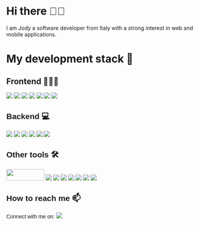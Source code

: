 <link rel="stylesheet" href="https://fonts.googleapis.com/css2?family=Roboto:wght@400;700&display=swap">

<h1 style="font-size: "30px";">Hi there <span style="font-family: 'Montserrat', sans-serif;;">👋🏻</span></h1>

I am Jody
a software developer from Italy with a strong interest in
web and mobile applications.

<h1 style="font-size: "20px";">My development stack 🚀 </h1>

## Frontend 👨🏻‍💻

<div style="font-family: 'Montserrat', sans-serif;">
<p align="left">
    <img src="https://img.shields.io/badge/HTML5-E34F26?style=for-the-badge&logo=html5&logoColor=white" />
    <img src="https://img.shields.io/badge/CSS3-1572B6?style=for-the-badge&logo=css3&logoColor=white" />
    <img src="https://img.shields.io/badge/JavaScript-F7DF1E?style=for-the-badge&logo=javascript&logoColor=black" />
    <img src="https://img.shields.io/badge/TypeScript-007ACC?style=for-the-badge&logo=typescript&logoColor=white" />
    <img src="https://img.shields.io/badge/React-01ADD8?style=for-the-badge&logo=react&logoColor=white" />
    <img src="https://img.shields.io/badge/React_Native-20232A?style=for-the-badge&logo=react&logoColor=61DAFB" />
    <img src="https://img.shields.io/badge/Vue.js-35495E?style=for-the-badge&logo=vuedotjs&logoColor=4FC08D" />
</p>

## Backend 💻

<p align="left">
    <img src="https://img.shields.io/badge/PHP-777BB4?style=for-the-badge&logo=php&logoColor=white" />
    <img src="https://img.shields.io/badge/Laravel-FF2D20?style=for-the-badge&logo=laravel&logoColor=white" />
    <img src="https://img.shields.io/badge/MySQL-00000F?style=for-the-badge&logo=mysql&logoColor=white" />
    <img src="https://img.shields.io/badge/Node.js-43853D?style=for-the-badge&logo=node.js&logoColor=white" />
    <img src="https://shields.io/badge/supabase-black?logo=supabase&style=for-the-badge" />
    <img src="https://img.shields.io/badge/firebase-ffca28?style=for-the-badge&logo=firebase&logoColor=black" />
</p>

## Other tools 🛠️

<p align="left">
    <img src="https://img.shields.io/badge/-Redux-black?style=flat-square&logo=redux" style="width:100px; height:30px;" />
    <img src="https://img.shields.io/badge/Three.js-000000?style=for-the-badge&logo=three.js&logoColor=white" />
    <img src="https://img.shields.io/badge/Figma-F24E1E?style=for-the-badge&logo=figma&logoColor=white" />
    <img src="https://img.shields.io/badge/Tailwind_CSS-38B2AC?style=for-the-badge&logo=tailwind-css&logoColor=white" />
    <img src="https://img.shields.io/badge/Bootstrap-563D7C?style=for-the-badge&logo=bootstrap&logoColor=white" />
    <img src="https://img.shields.io/badge/Material--UI-0081CB?style=for-the-badge&logo=material-ui&logoColor=white" />
    <img src="https://img.shields.io/badge/Google_Cloud-4285F4?style=for-the-badge&logo=google-cloud&logoColor=white" />
    <img src="https://img.shields.io/badge/Microsoft_Azure-0089D6?style=for-the-badge&logo=microsoft-azure&logoColor=white" />
</p>

## How to reach me 📫

Connect with me on:  <a style="margin-left: '10px'" href="https://www.linkedin.com/in/jody-ossino/"><img src="https://img.shields.io/badge/LinkedIn-0077B5?style=for-the-badge&logo=linkedin&logoColor=white" /></a>

</div>
